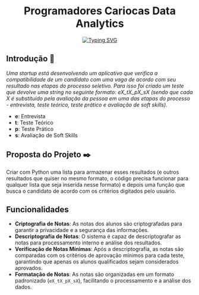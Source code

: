 <h1 align="center"> Programadores Cariocas Data Analytics </h1>

<p align="center">
<a href="https://git.io/typing-svg"><img src="https://readme-typing-svg.demolab.com?font=Fira+Code&weight=200&size=25&pause=999&color=5605F7&background=82289DB1&center=falso&vCenter=falso&repeat=verdadeiro&random=falso&width=600&height=45&lines=Projeto+de+Criptografia+das+Notas+de+Alunos;M%C3%B3dulo+1+-+Resilia" alt="Typing SVG" /></a>
</p>

##	 Introdução :page_facing_up:
_Uma startup está desenvolvendo um aplicativo que verifica a compatibilidade
de um candidato com uma vaga de acordo com seu resultado nas etapas do
processo seletivo.
Para isso foi criado um teste que devolve uma string no seguinte formato:
eX_tX_pX_sX (sendo que cada X é substituído pela avaliação da pessoa em
uma das etapas do processo - entrevista, teste teórico, teste prático e
avaliação de soft skills)._
- **e**: Entrevista
- **t**: Teste Teórico
- **p**: Teste Prático
- **s**: Avaliação de Soft Skills

## Proposta do Projeto :black_nib:
Criar com Python uma lista para armazenar esses resultados (e outros resultados que quiser no mesmo formato, o código
precisa funcionar para qualquer lista que seja inserida nesse formato) e depois uma função que busca o candidato de
acordo com os critérios digitados pelo usuário. 



## Funcionalidades

- **Criptografia de Notas**: As notas dos alunos são criptografadas para garantir a privacidade e a segurança das informações.
- **Descriptografia de Notas**: O sistema é capaz de descriptografar as notas para processamento interno e análise dos resultados.
- **Verificação de Notas Mínimas**: Após a descriptografia, as notas são comparadas com os critérios de aprovação mínimos para cada teste, garantindo que apenas os alunos qualificados sejam considerados aprovados.
- **Formatação de Notas**: As notas são organizadas em um formato padronizado (`eX_tX_pX_sX`), facilitando o processamento e a análise dos dados.




